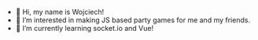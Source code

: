 - 👋 Hi, my name is Wojciech!
- 👀 I’m interested in making JS based party games for me and my friends.
- 🌱 I’m currently learning socket.io and Vue!

<!---
Wolf-dot/Wolf-dot is a ✨ special ✨ repository because its `README.md` (this file) appears on your GitHub profile.
You can click the Preview link to take a look at your changes.
--->
